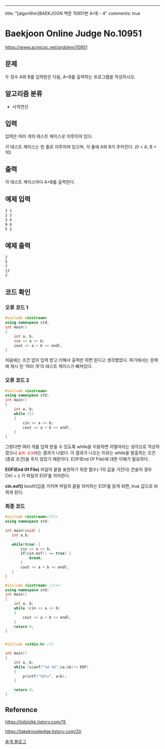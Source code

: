 ---

title:  "[algorithm]BAEKJOON 백준 10951번 A+B - 4"
comments: true

# Baekjoon Online Judge No.10951

https://www.acmicpc.net/problem/10951



## 문제

두 정수 A와 B를 입력받은 다음, A+B를 출력하는 프로그램을 작성하시오.



## 알고리즘 분류

- 사칙연산



## 입력

입력은 여러 개의 테스트 케이스로 이루어져 있다.

각 테스트 케이스는 한 줄로 이루어져 있으며, 각 줄에 A와 B가 주어진다. (0 < A, B < 10)

## 출력

각 테스트 케이스마다 A+B를 출력한다.



## 예제 입력 

```markdown
1 1
2 3
3 4
9 8
5 2
```



## 예제 출력

```markdown
2
5
7
17
7
```



## 코드 확인

### 오류 코드 1

```c++
#include <iostream>
using namespace std;
int main()
{
	int a, b;
	cin >> a >> b;
	cout << a + b << endl;
}
```

처음에는 조건 없이 입력 받고 더해서 출력만 하면 된다고 생각했었다. 여기에서는 문제에 제시 된 '여러 개'의 테스트 케이스가 빠져있다.



### 오류 코드 2

```C++
#include <iostream>
using namespace std;
int main()
{
	int a, b;
	while (1)
	{
		cin >> a >> b;
		cout << a + b << endl;
	}
}
```

그렇다면 여러 개를 입력 받을 수 있도록 while을 이용하면 어떨까라는 생각으로 작성하였으나  <span style="color:red">`출력 초과`</span>라는 결과가 나왔다. 이 결과가 나오는 이유는 while을 탈출하는 조건(종료 조건)을 주지 않았기 때문이다. EOF(End Of File)에 대한 이해가 필요하다.

**EOF(End Of File)** 파일의 끝을 표현하기 위한 함수(-1의 값을 가진다) 콘솔의 경우 Ctrl + z 가 파일의 EOF를 의미한다.

**cin.eof()** bool타입을 가지며 파일의 끝을 의미하는 EOF를 읽게 되면, true 값으로 바뀌게 된다.

### 최종 코드

```C++
#include <iostream>//C++
using namespace std;
 
int main(void) {
   int a,b;
 
   while(true) {
       cin >> a >> b;
       if(cin.eof() == true) {
           break;
       }
       cout << a + b << endl;
   }
}

```

```c++
#include <iostream> //C++
using namespace std;
int main()
{
	int a, b;
	while (cin >> a >> b)
	{
		cout << a + b << endl;
	}
	return 0;
}
```

```c

#include <stdio.h> //C

int main()
{
	int a, b;
	while (scanf("%d %d",&a,&b)!= EOF)
    {
        printf("%d\n", a+b);
    }
	
	return 0;
}
```

## Reference

https://lollolzkk.tistory.com/15

https://takeknowledge.tistory.com/20

[솔개 블로그](https://9m1i9n1.github.io/devlog/2019/04/04/백준-10951-A+B-4-(입력-종료-조건-없을-때)/)